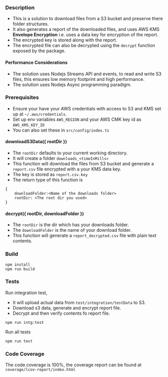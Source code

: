 ### Description  

* This is a solution to download files from a S3 bucket and preserve there folder structures.  
* It also generates a report of the downloaded files, and uses AWS KMS **Envelope Encryption** i.e. uses a data key for encryption of the report.  
* The encrypted key is stored along with the report.  
* The encrypted file can also be decrypted using the `decrypt` function exposed by the package.

#### Performance Considerations
* The solution uses Nodejs Streams API and events, to read and write S3 files, this ensures low memory footprint and high performance.
* The solution uses Nodejs Async programming paradigm.

### Prerequisites
* Ensure your have your AWS credentials with access to S3 and KMS set up at `~/.aws/credentials`.
* Set up env variables `AWS_REGION` and your AWS CMK key id as `AWS_KMS_KEY_ID`
* You can also set these in `src/config/index.ts`
 
#### downloadS3Data({ rootDir })
* The `rootDir` defaults to your current working directory. 
* It will create a folder `downloads_<timeInMills>`   
* This function will download the files from S3 bucket and generate a `report.csv` file encrypted with a your KMS data key.  
* The key is stored as `report.csv.key`
* The return type of this function is 
```
{ 
    downloadFolder:<Name of the downloads folder> 
    rootDir: <The root dir you used>
}
```

#### decrypt({ rootDir, downloadFolder })
* The `rootDir` is the dir which has your downloads folder.  
* The `downloadFolder` is the name of your download folder.  
* This function will generate a `report_decrypted.csv` file with plain text contents. 

### Build
```
npm install
npm run build
```

### Tests
Run integration test, 
* It will upload actual data from `test/integration/testData` to S3.
* Download s3 data, generate and encrypt report file.
* Decrypt and then verify contents fo report file.
```
npm run intg:test
```  

Run all tests
```
npm run test
```

### Code Coverage
The code coverage is 100%, the coverage report can be found at `coverage/lcov-report/index.html`






  




  
